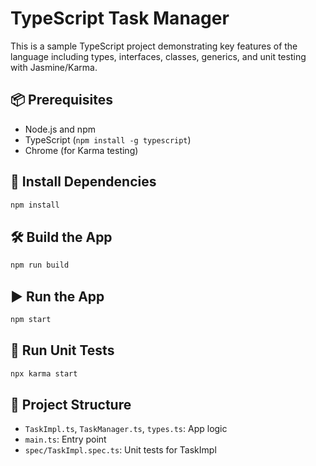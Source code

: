 # TypeScript Task Manager

This is a sample TypeScript project demonstrating key features of the language including types, interfaces, classes, generics, and unit testing with Jasmine/Karma.

## 📦 Prerequisites
- Node.js and npm
- TypeScript (`npm install -g typescript`)
- Chrome (for Karma testing)

## 📁 Install Dependencies
```bash
npm install
```

## 🛠 Build the App
```bash
npm run build
```

## ▶️ Run the App
```bash
npm start
```

## 🧪 Run Unit Tests
```bash
npx karma start
```

## 📂 Project Structure
- `TaskImpl.ts`, `TaskManager.ts`, `types.ts`: App logic
- `main.ts`: Entry point
- `spec/TaskImpl.spec.ts`: Unit tests for TaskImpl
